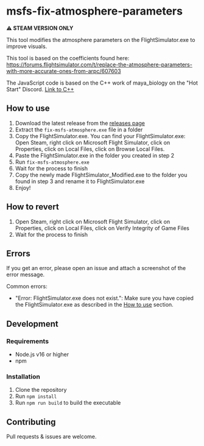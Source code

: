 # msfs-fix-atmosphere-parameters

**⚠️ STEAM VERSION ONLY**

This tool modifies the atmosphere parameters on the FlightSimulator.exe to improve visuals. 

This tool is based on the coefficients found here: https://forums.flightsimulator.com/t/replace-the-atmosphere-parameters-with-more-accurate-ones-from-arpc/607603

The JavaScript code is based on the C++ work of maya_biology on the "Hot Start" Discord. [Link to C++](https://discord.com/channels/397379810067742721/745783644936994887/1150846297797042267)

## How to use

1. Download the latest release from the [releases page](https://github.com/auroraisluna/msfs-fix-atmosphere-parameters/releases/latest)
2. Extract the `fix-msfs-atmosphere.exe` file in a folder
3. Copy the FlightSimulator.exe. You can find your FlightSimulator.exe: Open Steam, right click on Microsoft Flight Simulator, click on Properties, click on Local Files, click on Browse Local Files. 
4. Paste the FlightSimulator.exe in the folder you created in step 2
5. Run `fix-msfs-atmosphere.exe`
6. Wait for the process to finish
7. Copy the newly made FlightSimulator_Modified.exe to the folder you found in step 3 and rename it to FlightSimulator.exe
8. Enjoy!

## How to revert

1. Open Steam, right click on Microsoft Flight Simulator, click on Properties, click on Local Files, click on Verify Integrity of Game Files
2. Wait for the process to finish

## Errors

If you get an error, please open an issue and attach a screenshot of the error message.

Common errors:
- "Error: FlightSimulator.exe does not exist.": Make sure you have copied the FlightSimulator.exe as described in the [How to use](#how-to-use) section.

## Development

### Requirements

- Node.js v16 or higher
- npm 

### Installation

1. Clone the repository
2. Run `npm install`
3. Run `npm run build` to build the executable

## Contributing

Pull requests & issues are welcome.